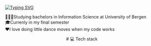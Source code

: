 

<!-- Github typing effect: https://github.com/denvercoder1/readme-typing-svg -->
[![Typing SVG](https://readme-typing-svg.demolab.com?font=Pixelify+Sans&size=30&duration=3500&pause=600&color=B298FF&center=true&vCenter=true&random=false&width=1200&height=140&lines=%F0%9F%93%A2+Hey+there;%F0%9F%93%A2+I+am++Shrutha!;%F0%9F%93%A2+and+this+is+my+Github+(PRO)file)](https://git.io/typing-svg)


👩🏾‍💻Studying bachelors in Information Science at University of Bergen </br>
🎓Currenly in my final semester </br>
❤️I love doing little dance moves when my code works <br>


<div class="specializations" align="center">
  # 💻 Tech stack
</div>

